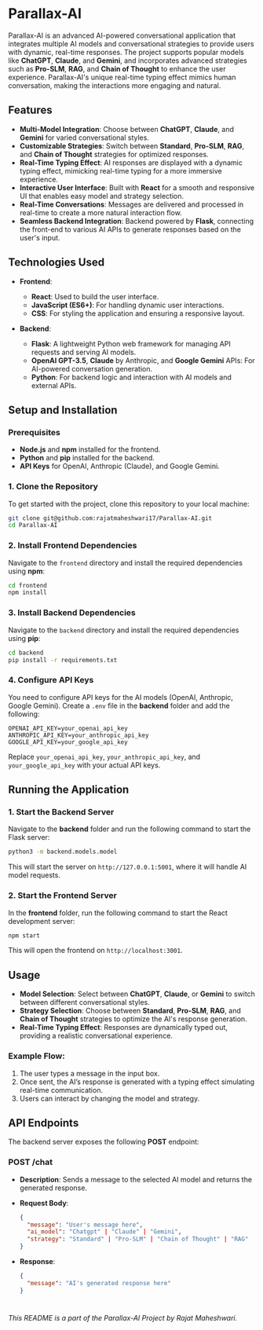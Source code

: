 ﻿

# Parallax-AI

Parallax-AI is an advanced AI-powered conversational application that integrates multiple AI models and conversational strategies to provide users with dynamic, real-time responses. The project supports popular models like **ChatGPT**, **Claude**, and **Gemini**, and incorporates advanced strategies such as **Pro-SLM**, **RAG**, and **Chain of Thought** to enhance the user experience. Parallax-AI's unique real-time typing effect mimics human conversation, making the interactions more engaging and natural.



## Features

-   **Multi-Model Integration**: Choose between **ChatGPT**, **Claude**, and **Gemini** for varied conversational styles.
-   **Customizable Strategies**: Switch between **Standard**, **Pro-SLM**, **RAG**, and **Chain of Thought** strategies for optimized responses.
-   **Real-Time Typing Effect**: AI responses are displayed with a dynamic typing effect, mimicking real-time typing for a more immersive experience.
-   **Interactive User Interface**: Built with **React** for a smooth and responsive UI that enables easy model and strategy selection.
-   **Real-Time Conversations**: Messages are delivered and processed in real-time to create a more natural interaction flow.
-   **Seamless Backend Integration**: Backend powered by **Flask**, connecting the front-end to various AI APIs to generate responses based on the user's input.


## Technologies Used

-   **Frontend**:
    
    -   **React**: Used to build the user interface.
    -   **JavaScript (ES6+)**: For handling dynamic user interactions.
    -   **CSS**: For styling the application and ensuring a responsive layout.
-   **Backend**:
    
    -   **Flask**: A lightweight Python web framework for managing API requests and serving AI models.
    -   **OpenAI GPT-3.5**, **Claude** by Anthropic, and **Google Gemini** APIs: For AI-powered conversation generation.
    -   **Python**: For backend logic and interaction with AI models and external APIs.


## Setup and Installation

### Prerequisites

-   **Node.js** and **npm** installed for the frontend.
-   **Python** and **pip** installed for the backend.
-   **API Keys** for OpenAI, Anthropic (Claude), and Google Gemini.



### 1. Clone the Repository

To get started with the project, clone this repository to your local machine:

```bash
git clone git@github.com:rajatmaheshwari17/Parallax-AI.git
cd Parallax-AI
```



### 2. Install Frontend Dependencies

Navigate to the `frontend` directory and install the required dependencies using **npm**:

```bash
cd frontend
npm install
```



### 3. Install Backend Dependencies

Navigate to the `backend` directory and install the required dependencies using **pip**:

```bash
cd backend
pip install -r requirements.txt
```



### 4. Configure API Keys

You need to configure API keys for the AI models (OpenAI, Anthropic, Google Gemini). Create a `.env` file in the **backend** folder and add the following:

```
OPENAI_API_KEY=your_openai_api_key
ANTHROPIC_API_KEY=your_anthropic_api_key
GOOGLE_API_KEY=your_google_api_key
```

Replace `your_openai_api_key`, `your_anthropic_api_key`, and `your_google_api_key` with your actual API keys.


## Running the Application

### 1. Start the Backend Server

Navigate to the **backend** folder and run the following command to start the Flask server:

```bash
python3 -m backend.models.model
```

This will start the server on `http://127.0.0.1:5001`, where it will handle AI model requests.

### 2. Start the Frontend Server

In the **frontend** folder, run the following command to start the React development server:

```bash
npm start
```

This will open the frontend on `http://localhost:3001`.

## Usage

-   **Model Selection**: Select between **ChatGPT**, **Claude**, or **Gemini** to switch between different conversational styles.
-   **Strategy Selection**: Choose between **Standard**, **Pro-SLM**, **RAG**, and **Chain of Thought** strategies to optimize the AI's response generation.
-   **Real-Time Typing Effect**: Responses are dynamically typed out, providing a realistic conversational experience.

### Example Flow:

1.  The user types a message in the input box.
2.  Once sent, the AI’s response is generated with a typing effect simulating real-time communication.
3.  Users can interact by changing the model and strategy.


## API Endpoints

The backend server exposes the following **POST** endpoint:

### **POST /chat**

-   **Description**: Sends a message to the selected AI model and returns the generated response.
-   **Request Body**:
    
    ```json
    {
      "message": "User's message here",
      "ai_model": "Chatgpt" | "Claude" | "Gemini",
      "strategy": "Standard" | "Pro-SLM" | "Chain of Thought" | "RAG"
    }
    ```
    
-   **Response**:
    
    ```json
    {
      "message": "AI's generated response here"
    }
    ```


#
_This README is a part of the Parallax-AI Project by Rajat Maheshwari._

